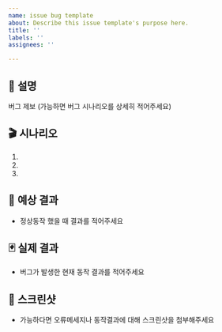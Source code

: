 ```yaml
---
name: issue bug template
about: Describe this issue template's purpose here.
title: ''
labels: ''
assignees: ''

---
```


## 💁 설명

버그 제보 (가능하면 버그 시나리오를 상세히 적어주세요)

## 🎬 시나리오
1.
2.
3.

## 📢 예상 결과
- 정상동작 했을 때 결과를 적어주세요

## 🃏 실제 결과 
- 버그가 발생한 현재 동작 결과를 적어주세요

## 📌 스크린샷
- 가능하다면 오류메세지나 동작결과에 대해 스크린샷을 첨부해주세요
